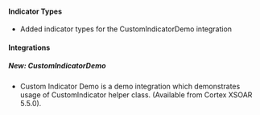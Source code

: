 
#### Indicator Types
- Added indicator types for the CustomIndicatorDemo integration

#### Integrations
##### New: CustomIndicatorDemo
- Custom Indicator Demo is a demo integration which demonstrates usage of CustomIndicator helper class. (Available from Cortex XSOAR 5.5.0).
